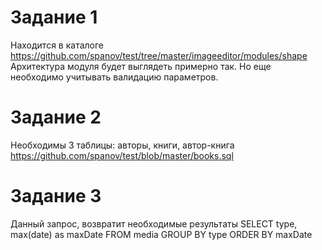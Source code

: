 # Задание 1

Находится в каталоге https://github.com/spanov/test/tree/master/imageeditor/modules/shape
Архитектура модуля будет выглядеть примерно так. 
Но еще необходимо учитывать валидацию параметров. 

# Задание 2

Необходимы 3 таблицы: авторы, книги, автор-книга
https://github.com/spanov/test/blob/master/books.sql


# Задание 3

Данный запрос, возвратит необходимые результаты
SELECT type, max(date) as maxDate FROM media GROUP BY type ORDER BY maxDate

